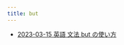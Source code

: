 ```yaml
---
title: but
---
```



- [2023-03-15 英語 文法 but の使い方](./../../../../../../d/2023/03/15/英語_文法_but_の使い方をAIチャットに教えてもらった.md)




